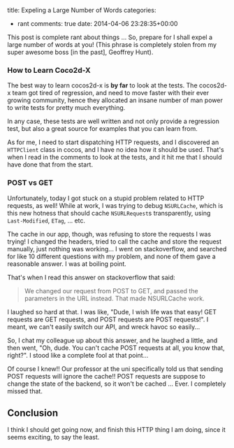 title: Expeling a Large Number of Words
categories:
- rant
comments: true
date: 2014-04-06 23:28:35+00:00

This post is complete rant about things ... So, prepare for I shall expel a large number of words at you! (This phrase is completely stolen from my super awesome boss [in the past], Geoffrey Hunt).

### How to Learn Coco2d-X

The best way to learn cocos2d-x is __by far__ to look at the tests. The cocos2d-x team got tired of regression, and need to move faster with their ever growing community, hence they allocated an insane number of man power to write tests for pretty much everything.

In any case, these tests are well written and not only provide a regression test, but also a great source for examples that you can learn from.

As for me, I need to start dispatching HTTP requests, and I discovered an `HTTPClient` class in cocos, and I have no idea how it should be used. That's when I read in the comments to look at the tests, and it hit me that I should have done that from the start.

### POST vs GET

Unfortunately, today I got stuck on a stupid problem related to HTTP requests, as well! While at work, I was trying to debug `NSURLCache`, which is this new hotness that should cache `NSURLRequest`s transparently, using `Last-Modified`, `ETag`, ... etc.

The cache in our app, though, was refusing to store the requests I was trying! I changed the headers, tried to call the cache and store the request manually, just nothing was working... I went on stackoverflow, and searched for like 10 different questions with my problem, and none of them gave a reasonable answer. I was at boiling point.

That's when I read this answer on stackoverflow that said:

> We changed our request from POST to GET, and passed the parameters in the URL instead. That made NSURLCache work.

I laughed so hard at that. I was like, "Dude, I wish life was that easy! GET requests are GET requests, and POST requests are POST requests!". I meant, we can't easily switch our API, and wreck havoc so easily...

So, I chat my colleague up about this answer, and he laughed a little, and then went, "Oh, dude. You can't cache POST requests at all, you know that, right?". I stood like a complete fool at that point...

Of course I knew!! Our professor at the uni specifically told us that sending POST requests will ignore the cache!! POST requests are suppose to change the state of the backend, so it won't be cached ... Ever. I completely missed that.

## Conclusion

I think I should get going now, and finish this HTTP thing I am doing, since it seems exciting, to say the least.
